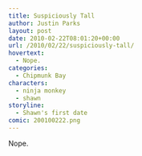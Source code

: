 ```yaml
---
title: Suspiciously Tall
author: Justin Parks
layout: post
date: 2010-02-22T08:01:20+00:00
url: /2010/02/22/suspiciously-tall/
hovertext:
  - Nope.
categories:
  - Chipmunk Bay
characters:
  - ninja monkey
  - shawn
storyline:
  - Shawn's first date
comic: 200100222.png 
---
```

Nope.